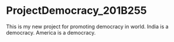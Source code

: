 # ProjectDemocracy_201B255
This is my new project for promoting democracy in world.
India is a democracy.
America is a democracy.